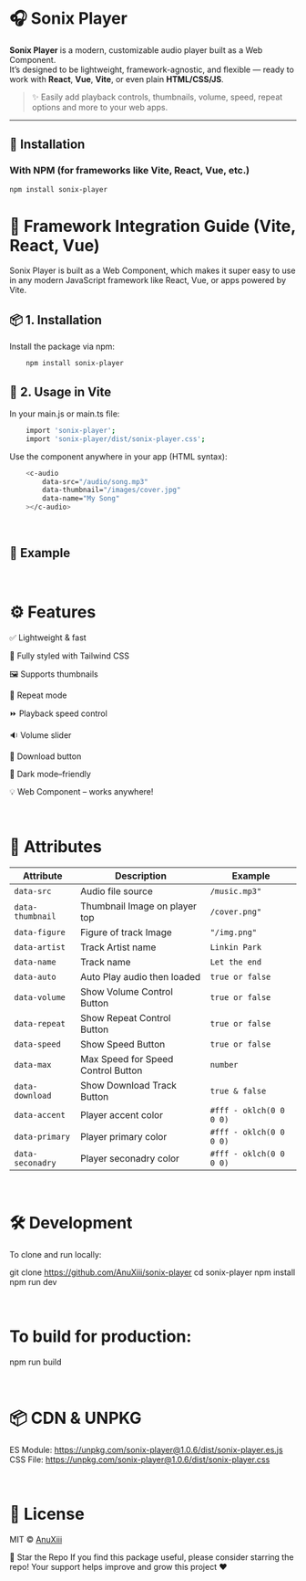 # 🎧 Sonix Player

**Sonix Player** is a modern, customizable audio player built as a Web Component.  
It’s designed to be lightweight, framework-agnostic, and flexible — ready to work with **React**, **Vue**, **Vite**, or even plain **HTML/CSS/JS**.

> ✨ Easily add playback controls, thumbnails, volume, speed, repeat options and more to your web apps.

---

## 🚀 Installation

### With NPM (for frameworks like Vite, React, Vue, etc.)

```bash
npm install sonix-player
```

# 🧩 Framework Integration Guide (Vite, React, Vue)

Sonix Player is built as a Web Component, which makes it super easy to use in any modern JavaScript framework like React, Vue, or apps powered by Vite.

## 📦 1. Installation

Install the package via npm:

```bash
    npm install sonix-player
```

## 🧠 2. Usage in Vite

In your main.js or main.ts file:

```bash
    import 'sonix-player';
    import 'sonix-player/dist/sonix-player.css';
```

Use the component anywhere in your app (HTML syntax):

```bash
    <c-audio
        data-src="/audio/song.mp3"
        data-thumbnail="/images/cover.jpg"
        data-name="My Song"
    ></c-audio>
```

<br>

## 🧪 Example

<!DOCTYPE html>
<html lang="en">
<head>
  <meta charset="UTF-8" />
  <meta name="viewport" content="width=device-width, initial-scale=1.0" />
  <title>Sonix Player</title>
  <link rel="stylesheet" href="https://unpkg.com/sonix-player@1.0.6/dist/sonix-player.css" />
</head>
<body>
    <c-audio
                    data-src="/phonk.mp4"
                    data-thumbnail="/phonk.jpg"
                    data-figure="/phonk.jpg"
                    data-artist="phonk"
                    data-name="phonk music"
                    data-auto="false"
                    data-volume="true"
                    data-repeat="true"
                    data-speed="true"
                    data-max="3"
                    data-download="true"
                    data-accent="oklch(58.6% 0.253 17.585)"
                    data-primary="oklch(21% 0.006 285.885)"
                    data-secondary="oklch(96.9% 0.016 293.756)">
    </c-audio>

  <script type="module" src="https://unpkg.com/sonix-player@1.0.6/dist/sonix-player.es.js"></script>
</body>
</html>

<br>

# ⚙️ Features

✅ Lightweight & fast

🎨 Fully styled with Tailwind CSS

🖼️ Supports thumbnails

🔁 Repeat mode

⏩ Playback speed control

🔉 Volume slider

💾 Download button

🌙 Dark mode–friendly

💡 Web Component – works anywhere!

<br>

# 📂 Attributes

| Attribute        | Description                        | Example                 |
| ---------------- | ---------------------------------- | ----------------------- |
| `data-src`       | Audio file source                  | `/music.mp3"`           |
| `data-thumbnail` | Thumbnail Image on player top      | `/cover.png"`           |
| `data-figure`    | Figure of track Image              | `"/img.png"`            |
| `data-artist`    | Track Artist name                  | `Linkin Park`           |
| `data-name`      | Track name                         | `Let the end`           |
| `data-auto`      | Auto Play audio then loaded        | `true or false`         |
| `data-volume`    | Show Volume Control Button         | `true or false`         |
| `data-repeat`    | Show Repeat Control Button         | `true or false`         |
| `data-speed`     | Show Speed Button                  | `true or false`         |
| `data-max`       | Max Speed for Speed Control Button | `number`                |
| `data-download`  | Show Download Track Button         | `true & false`          |
| `data-accent`    | Player accent color                | `#fff - oklch(0 0 0 0)` |
| `data-primary`   | Player primary color               | `#fff - oklch(0 0 0 0)` |
| `data-seconadry` | Player seconadry color             | `#fff - oklch(0 0 0 0)` |

<br>

# 🛠️ Development

To clone and run locally:

git clone https://github.com/AnuXiii/sonix-player
cd sonix-player
npm install
npm run dev

<br>

# To build for production:

npm run build

<br>

# 📦 CDN & UNPKG

ES Module: https://unpkg.com/sonix-player@1.0.6/dist/sonix-player.es.js
CSS File: https://unpkg.com/sonix-player@1.0.6/dist/sonix-player.css

<br>

# 📄 License

MIT © <a href="https://github.com/AnuXiii" target="_blank">AnuXiii<a/>

🌟 Star the Repo
If you find this package useful, please consider starring the repo!
Your support helps improve and grow this project ❤️
